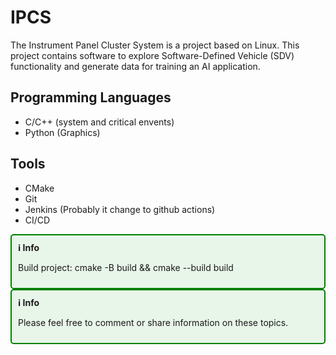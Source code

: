 # IPCS
The Instrument Panel Cluster System is a project based on Linux. This project contains software to explore Software-Defined Vehicle (SDV) functionality and generate data for training an AI application. 

## Programming Languages
* C/C++ (system and critical envents)
* Python (Graphics) 

## Tools
* CMake
* Git
* Jenkins (Probably it change to github actions)
* CI/CD

<aside class="info" style="border: 2px solid green; padding: 10px; border-radius: 5px; background-color: #e8f5e9;">
    <strong>ℹ️ Info</strong>
    <p>Build project: cmake -B build && cmake --build build</p>
</aside>

<aside class="info" style="border: 2px solid green; padding: 10px; border-radius: 5px; background-color: #e8f5e9;">
    <strong>ℹ️ Info</strong>
    <p>Please feel free to comment or share information on these topics. </p>
</aside>
